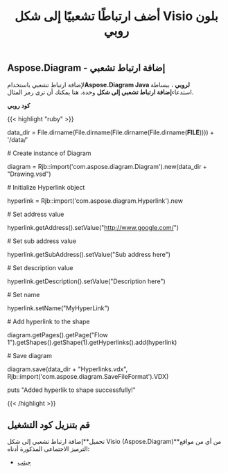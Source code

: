 ﻿---
title: أضف ارتباطًا تشعبيًا إلى شكل Visio بلون روبي
type: docs
weight: 10
url: /ar/java/add-hyperlink-to-a-visio-shape-in-ruby/
---
## **Aspose.Diagram - إضافة ارتباط تشعبي**
 لإضافة ارتباط تشعبي باستخدام**Aspose.Diagram Java لروبي** ، ببساطة استدعاء**إضافة ارتباط تشعبي إلى شكل** وحدة. هنا يمكنك أن ترى رمز المثال.

**كود روبي**

{{< highlight "ruby" >}}

 data_dir = File.dirname(File.dirname(File.dirname(File.dirname(__FILE__)))) + '/data/'

\# Create instance of Diagram

diagram = Rjb::import('com.aspose.diagram.Diagram').new(data_dir + "Drawing.vsd")

\# Initialize Hyperlink object

hyperlink = Rjb::import('com.aspose.diagram.Hyperlink').new

\# Set address value

hyperlink.getAddress().setValue("http://www.google.com/")

\# Set sub address value

hyperlink.getSubAddress().setValue("Sub address here")

\# Set description value

hyperlink.getDescription().setValue("Description here")

\# Set name

hyperlink.setName("MyHyperLink")

\# Add hyperlink to the shape

diagram.getPages().getPage("Flow 1").getShapes().getShape(1).getHyperlinks().add(hyperlink)

\# Save diagram

diagram.save(data_dir + "Hyperlinks.vdx", Rjb::import('com.aspose.diagram.SaveFileFormat').VDX)

puts "Added hyperlik to shape successfully!"

{{< /highlight >}}
## **قم بتنزيل كود التشغيل**
 تحميل**إضافة ارتباط تشعبي إلى شكل Visio (Aspose.Diagram)**من أي من مواقع الترميز الاجتماعي المذكورة أدناه:

- [جيثب](https://github.com/asposediagram/Aspose.Diagram-for-Java/blob/master/Plugins/Aspose_Diagram_Java_for_Ruby/lib/asposediagramjava/Hyperlinks/addhyperlinktoshape.rb)
